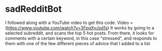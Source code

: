 # sadRedditBot
I followed along with a YouTube video to get this code.
Video = (https://www.youtube.com/watch?v=3FpqXyJsd1s)
It works by going to a selected subreddit, and scans the top 5 hot posts. 
From there, it looks for comments with a certain keyword, in this case "stressed", and responds to them with one of the few different pieces of advice that I added to a list
